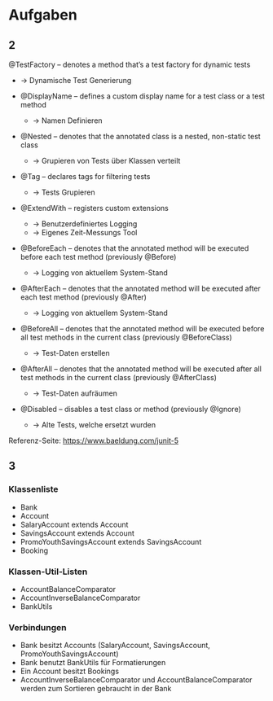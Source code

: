 # Aufgaben

## 2
@TestFactory – denotes a method that’s a test factory for dynamic tests
  - -> Dynamische Test Generierung

- @DisplayName – defines a custom display name for a test class or a test method
  - -> Namen Definieren

- @Nested – denotes that the annotated class is a nested, non-static test class
  - -> Grupieren von Tests über Klassen verteilt

- @Tag – declares tags for filtering tests
  - -> Tests Grupieren

- @ExtendWith – registers custom extensions
  - -> Benutzerdefiniertes Logging
  - -> Eigenes Zeit-Messungs Tool

- @BeforeEach – denotes that the annotated method will be executed before each test method (previously @Before)
  - -> Logging von aktuellem System-Stand

- @AfterEach – denotes that the annotated method will be executed after each test method (previously @After)
  - -> Logging von aktuellem System-Stand

- @BeforeAll – denotes that the annotated method will be executed before all test methods in the current class (previously @BeforeClass)
  - -> Test-Daten erstellen

- @AfterAll – denotes that the annotated method will be executed after all test methods in the current class (previously @AfterClass)
  - -> Test-Daten aufräumen

- @Disabled – disables a test class or method (previously @Ignore)
  - -> Alte Tests, welche ersetzt wurden

Referenz-Seite:
https://www.baeldung.com/junit-5


## 3

### Klassenliste

- Bank
- Account
- SalaryAccount
extends Account
- SavingsAccount
extends Account
- PromoYouthSavingsAccount
extends SavingsAccount
- Booking


### Klassen-Util-Listen

- AccountBalanceComparator
- AccountInverseBalanceComparator
- BankUtils

### Verbindungen
- Bank besitzt Accounts (SalaryAccount, SavingsAccount, PromoYouthSavingsAccount)
- Bank benutzt BankUtils für Formatierungen
- Ein Account besitzt Bookings
- AccountInverseBalanceComparator und AccountBalanceComparator werden zum Sortieren gebraucht in der Bank

